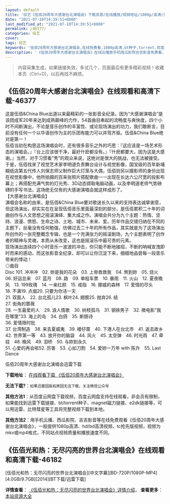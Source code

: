```yaml
---
layout: default
title: '综艺《伍佰20周年大感谢台北演唱会》下载资源/在线播放/视频地址/1080p/高清/蓝光'
date: "2021-07-10T14:39:51+0800"
last_modified_at: "2021-07-10T14:39:51+0800"
permalink: /46377/
categories: 综艺
cover:
tags: 综艺
keywords: '伍佰20周年大感谢台北演唱会,在线免费看,1080p高清,bt种子,torrent,百度云盘,magnet,磁力链,迅雷下载资源'
description: '《伍佰20周年大感谢台北演唱会》在线云播放手机西瓜影院吉吉影音免费看，1080p高清bd/hd未删减完整版和tc抢先枪版，mkv/mp4格式，附带bt/torrent种子、magnet/磁力链、百度云盘、网盘资源迅雷下载链接'
---
```


>内容采集生成，如果链接失效，多试几个，页面最后有更多精彩视频！收藏本页（Ctrl+D)，以后再找不麻烦。


## 《伍佰20周年大感谢台北演唱会》在线观看和高清下载-46377

这是伍佰&China Blue出道以来最精彩的一张影音全纪录。因为&ldquo;大感谢演唱会”是该团成军20年来达到成熟巅峰的力作，54首曲目串起的流畅度与爽快度，四个小时不间断演出，不论是音乐创作的丰富性、或论现场演出的功力，我们敢断言，目前没有任何一个以华语创作为主的乐团有能力可以并驾齐驱。伍佰&amp;China Blue绝对是第一！<br />伍佰当初在构思这场演唱会时，还有很多音乐之外的巧思：『这应该是一场艺术形态的演唱会。』『台上应该很干净，最好什麽都没有。』『什麽都要大，因为这是大感谢。』当然，对于习惯看&rdquo;秀”的观众来说，这绝对是很大的挑战，也无法被接受。于是，伍佰找来了视觉艺术家李明道负责舞台设计与视觉影像，国宝级的百年新埔糊纸店第五代传人刘保志师父制作巨大灯笼与大偶，伍佰则另以摄影师的身份出现在视觉影像中，他所拍摄的百来张照片搭配歌曲一一出现在长达六公尺宽的投影布幕上；再搭配充满气势的灯光秀、3D动态撷取电脑动画，以及李明道老师气势磅礴的手写书法，这场绝无仅有的大感谢演唱会就这样成形了。<br />【大感谢台北演唱会】<br />演唱会名称的由来，是伍佰&China Blue要对歌迷长久以来的支持表达诚挚谢意，但这场演出，却实实在在呈现伍佰音乐里面最深刻的部分，是伍佰累积二十年的词曲创作与人文思想之摇滚演绎、集大成之作。演唱会共分为九个主题：热情、坚持、浪漫、愤怒、生命之诗、土地、城市、未来、爱。历年作品交错归纳在不同的主题下，丝毫没有任何勉强，彷佛过去二十年的所有作品，其实就是为了这场演出所创作的一张完整概念专辑，也是一个充满张力的摇滚剧场，九个主题表明了创作者的精神与灵魂，本质从未改变，这也是摇滚乐中最可贵的元素。<br />现场演出连续四个小时音乐一波波的冲击，你只能不断地接招，不断的呐喊宣洩即时而来的感动，而这张影音全纪录，却可以让你沉淀下来，细细地品尝每一段音乐带来的悸动！<br />◎曲目<br />Disc 101. 冲冲冲　02. 妳是我的花朵　03. 上帝救救我　04. 煞到妳　05. 烧火　06. 好运总来　07. 蓝月　08. 路　09. 单程车票　10. 暴雨　11. 火山　12. 夏夜晚风　13. 199玫瑰　14. 一亲红颜　15. 戒指　16. 挪威的森林　17. 爱情的尽头<br />18. 不满19. 点烟20. 只要为你活一天<br />21. 双面人　22. 台北孤儿23. 枫叶24. 翅膀25. 抛弃26. 结<br />27. 街角的蔷薇<br />28. 一生最爱的人　29. 浪人情歌　30. 树枝孤鸟　31. 钢铁男子　32. 微电影&rdquo;我在哪里”33. 海上的岛　34. 白鸽　35. 断肠诗<br />36. 爱情限时批<br />37. 台湾制造　38. 来去夏威夷　39. 楼仔厝　40. 下港人在台北市　41. 返去故乡　42. 世界第一等　43. 放开你的脑袋　44. 风火　45. 太空弹　46. 时光雨　47. 牵挂　48. 晚风　49. 泪桥　50. 与妳到永久<br />51. 心爱的再会啦52. 厉害　53. 心如刀割　54. 爱妳一万年 with 陈升　55. Last Dance


伍佰20周年大感谢台北演唱会迅雷下载

**下载地址**： [在线观看下载 《伍佰20周年大感谢台北演唱会》](https://www.993dy.com//vod-detail-id-3467.html) 


**无法下载?**：`如果迅雷因版权原因无法下载，关注微信公众号 `

**其他方法1**：从百度云网盘下载视频，百度云网盘支持在线观看，非会员有限制，如果能找到迅雷下载链接、bt/torrent种子、magnet磁力链接、e2dk链接等，可以用迅雷、比特彗星等工具将完整视频下载到本地。

**其他方法2**：用手机云播、西瓜影院、吉吉影音等在线免费观看《伍佰20周年大感谢台北演唱会》，一般提供1080p高清、hd/bd高清视频、tc抢先版视频，视频为mkv或mp4格式，不同站点视频质量和播放速度不同。


## 《伍佰光和热：无尽闪亮的世界台北演唱会》在线观看和高清下载-46182




[伍佰光和热：无尽闪亮的世界台北演唱会][中文字幕][BD-720P/1080P-MP4][4.0GB/9.7GB][2014][BT下载/迅雷下载]

**详情查看**： [《伍佰光和热：无尽闪亮的世界台北演唱会》详情介绍](/movie/46182/)， **查看更多**：[本站资源大全](/movie/t/all/)

